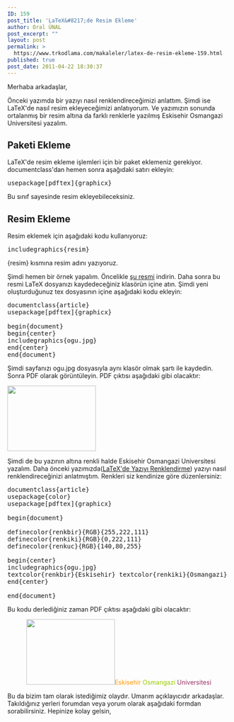 ```yaml
---
ID: 159
post_title: 'LaTeX&#8217;de Resim Ekleme'
author: Oral ÜNAL
post_excerpt: ""
layout: post
permalink: >
  https://www.trkodlama.com/makaleler/latex-de-resim-ekleme-159.html
published: true
post_date: 2011-04-22 18:30:37
---
```

Merhaba arkadaşlar,

Önceki yazımda bir yazıyı nasıl renklendireceğimizi anlattım. Şimdi ise LaTeX'de nasıl resim ekleyeceğimizi anlatıyorum. Ve yazımızın sonunda ortalanmış bir resim altına da farklı renklerle yazılmış Eskisehir Osmangazi Universitesi yazalım.
<h2>Paketi Ekleme</h2>
LaTeX'de resim ekleme işlemleri için bir paket eklemeniz gerekiyor. documentclass'dan hemen sonra aşağıdaki satırı ekleyin:
<pre class="prettyprint lang-latex" data-start-line="1" data-visibility="visible" data-highlight="" data-caption="">usepackage[pdftex]{graphicx}</pre>
Bu sınıf sayesinde resim ekleyebileceksiniz.
<h2>Resim Ekleme</h2>
Resim eklemek için aşağıdaki kodu kullanıyoruz:
<pre class="prettyprint lang-latex" data-start-line="1" data-visibility="visible" data-highlight="" data-caption="">includegraphics{resim}</pre>
{resim} kısmına resim adını yazıyoruz.

Şimdi hemen bir örnek yapalım. Öncelikle <a href="http://www.trkodlama.com/wp-content/uploads/2012/03/ogu.jpg">şu resmi</a> indirin. Daha sonra bu resmi LaTeX dosyanızı kaydedeceğiniz klasörün içine atın. Şimdi yeni oluşturduğunuz tex dosyasının içine aşağıdaki kodu ekleyin:
<pre class="prettyprint lang-latex" data-start-line="1" data-visibility="visible" data-highlight="" data-caption="">documentclass{article}
usepackage[pdftex]{graphicx}

begin{document}
begin{center}
includegraphics{ogu.jpg}
end{center}
end{document}</pre>
Şimdi sayfanızı ogu.jpg dosyasıyla aynı klasör olmak şartı ile kaydedin. Sonra PDF olarak görüntüleyin. PDF çıktısı aşağıdaki gibi olacaktır:

<a href="http://www.trkodlama.com/wp-content/uploads/2012/03/ogu.jpg"><img class="aligncenter size-full wp-image-154" title="ogu" src="http://www.trkodlama.com/wp-content/uploads/2012/03/ogu.jpg" alt="" width="200" height="148" /></a>

Şimdi de bu yazının altına renkli halde Eskisehir Osmangazi Universitesi yazalım. Daha önceki yazımızda(<a title="LaTeX’de Yazıyı Renklendirme" href="http://www.trkodlama.com/diger-diller/latexde-yaziyi-renklendirme-152.html">LaTeX'de Yazıyı Renklendirme</a>) yazıyı nasıl renklendireceğinizi anlatmıştım. Renkleri siz kendinize göre düzenlersiniz:
<pre class="prettyprint lang-latex" data-start-line="1" data-visibility="visible" data-highlight="" data-caption="">documentclass{article}
usepackage{color}
usepackage[pdftex]{graphicx}

begin{document}

definecolor{renkbir}{RGB}{255,222,111}
definecolor{renkiki}{RGB}{0,222,111}
definecolor{renkuc}{RGB}{140,80,255}

begin{center}
includegraphics{ogu.jpg}
textcolor{renkbir}{Eskisehir} textcolor{renkiki}{Osmangazi} textcolor{renkuc}{Universitesi}
end{center}

end{document}</pre>
Bu kodu derlediğiniz zaman PDF çıktısı aşağıdaki gibi olacaktır:
<p style="text-align: center;"><a href="http://www.trkodlama.com/wp-content/uploads/2012/03/ogu.jpg"><img class="aligncenter size-full wp-image-154" title="ogu" src="http://www.trkodlama.com/wp-content/uploads/2012/03/ogu.jpg" alt="" width="200" height="148" /></a><span style="color: #ff9900;">Eskisehir</span> <span style="color: #99cc00;">Osmangazi</span> <span style="color: #993366;">Universitesi</span></p>
Bu da bizim tam olarak istediğimiz olaydır. Umarım açıklayıcıdır arkadaşlar. Takıldığınız yerleri forumdan veya yorum olarak aşağıdaki formdan sorabilirsiniz. Hepinize kolay gelsin,